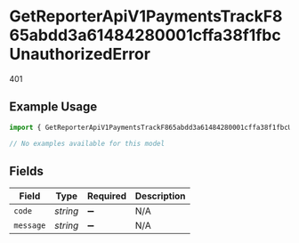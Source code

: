 # GetReporterApiV1PaymentsTrackF865abdd3a61484280001cffa38f1fbcUnauthorizedError

401

## Example Usage

```typescript
import { GetReporterApiV1PaymentsTrackF865abdd3a61484280001cffa38f1fbcUnauthorizedError } from "@dhaba/safepay-ts/models/errors";

// No examples available for this model
```

## Fields

| Field              | Type               | Required           | Description        |
| ------------------ | ------------------ | ------------------ | ------------------ |
| `code`             | *string*           | :heavy_minus_sign: | N/A                |
| `message`          | *string*           | :heavy_minus_sign: | N/A                |
